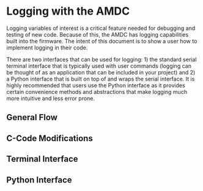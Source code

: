 # Logging with the AMDC
Logging variables of interest is a critical feature needed for debugging and testing of new code. Because of this, the AMDC has logging 
capabilities built into the firmware. The intent of this document is to show a user how to implement logging in their code. 

There are two interfaces that can be used for logging: 1) the standard serial terminal interface that is typically used with user commands (logging can be thought of as an application that can be included in your project) and 2) a Python interface that is built on top of and wraps the serial interface. It is highly recommended that users use the Python interface as it provides certain convenience methods and abstractions that make logging much more intuitive and less error prone.

## General Flow

## C-Code Modifications

## Terminal Interface

## Python Interface
